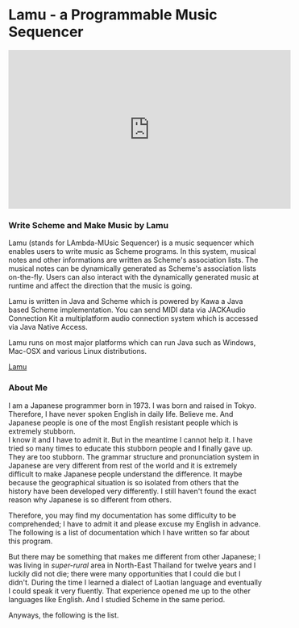 Lamu - a Programmable Music Sequencer
====================================

<iframe width="560" height="315" 
    src="https://www.youtube.com/embed/4Uu6bKWs_Vc" 
    frameborder="0" allow="accelerometer; autoplay; encrypted-media; gyroscope; picture-in-picture" 
    allowfullscreen>
</iframe>

### Write Scheme and Make Music by Lamu ###
Lamu (stands for LAmbda-MUsic Sequencer) is a music sequencer which enables 
users to write music as Scheme programs. In this system, musical notes and 
other informations are written as Scheme's association lists. The musical notes 
can be dynamically generated as Scheme's association lists on-the-fly.  Users 
can also interact with the dynamically generated music at runtime and affect 
the direction that the music is going.

Lamu is written in Java and Scheme which is powered by Kawa a Java based
Scheme implementation. You can send MIDI data via JACKAudio Connection Kit
a multiplatform audio connection system which is accessed via Java Native
Access.

Lamu runs on most major platforms which can run Java such as Windows, Mac-OSX
and various Linux distributions. 

[Lamu][lamu]


### About Me ###

I am a Japanese programmer born in 1973. I was born and raised in Tokyo.  
Therefore, I have never spoken English in daily life. Believe me. And Japanese 
people is one of the most English resistant people which is extremely stubborn.  
I know it and I have to admit it. But in the meantime I cannot help it.
I have tried so many times to educate this stubborn people and I finally gave 
up. They are too stubborn.  The grammar structure and pronunciation system in 
Japanese are very different from rest of the world and it is extremely 
difficult to make Japanese people understand the difference. It maybe because 
the geographical situation is so isolated from others that the history have 
been developed very differently.  I still haven't found the exact reason why 
Japanese is so different from others.

Therefore, you may find my documentation has some difficulty to be 
comprehended; I have to admit it and please excuse my English in advance. The 
following is a list of documentation which I have written so far about this 
program.

But there may be something that makes me different from other Japanese; I was 
living in _super-rural_ area in North-East Thailand for twelve years and I 
luckily did not die; there were many opportunities that I could die but I 
didn't. During the time I learned a dialect of Laotian language and eventually 
I could speak it very fluently. That experience opened me up to the other 
languages like English. And I studied Scheme in the same period.

Anyways, the following is the list.


[lamu]:  https://lambda-music.github.io/lamu/
[kawapad]: https://lambda-music.github.io/lamu/workspace/kawapad/
[architecture]: https://lambda-music.github.io/lamu/imgs/lambda-music-architecture.png
[vim-modeline]: # ( vim: set spell expandtab fo+=aw: )
